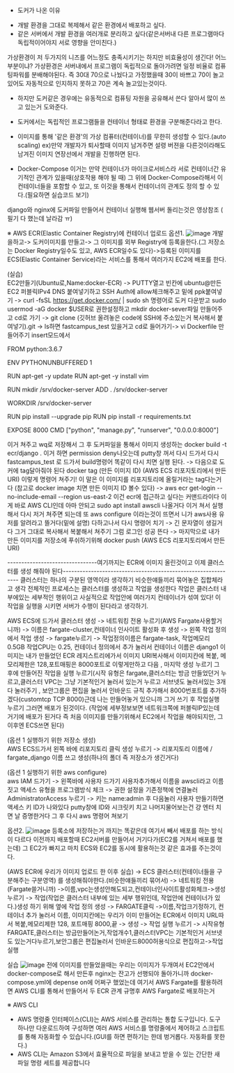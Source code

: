 * 도커가 나온 이유
- 개발 환경을 그대로 복제해서 같은 환경에서 배포하고 싶다.
- 같은 서버에서 개발 환경을 여러개로 분리하고 싶다(같은서버내 다른 프로그램마다 독립적이어야지 서로 영향을 안미친다.)

가상환경이 저 두가지의 니즈를 어느정도 충족시키기는 하지만 비효율성이 생긴다! 어느부분이냐?
가상환경은 서버내에서 프로그램이 독립적으로 돌아가려면 일정 비율로 컴퓨팅파워를 분배해야된다. 즉 30대 70으로 나눴다고 가정했을때 30이 바쁘고 70이 놀고있어도
자동적으로 인지하지 못하고 70은 계속 놀고있는것이다. 

* 하지만 도커같은 경우에는 유동적으로 컴퓨팅 자원을 공유해서 쓴다 알아서 많이 쓰고 있는거 도와준다.
* 도커에서는 독립적인 프로그램들을 컨테이너 형태로 환경을 구분해준다라고 한다.
* 이미지를 통해 '같은 환경'의 가상 컴퓨터(컨테이너)를 무한히 생성할 수 있다.(auto scaling) ex)만약 개발자가 퇴사할때 이미지 남겨주면 설령 버젼을 다른것이라해도
남겨진 이미지 연장선에서 개발을 진행하면 된다.

* Docker-Compose
이거는 만약 컨테이너가 마이크로서비스라 서로 컨테이너간 유기적인 관계가 있을때(상호작용 해야 될 때) 그 위에 Docker-Compose라해서 이 컨테이너들을 포함할 수 있고,
또 이것을 통해서 컨테이너의 관계도 정의 할 수 있다.(필요하면 실습코드 보기)

django와 nginx에 도커파일 만들어서 컨테이너 실행해 웹서버 돌리는것은 영상참조 ( 필기 다 했는데 날라감 ㅠ)

※ AWS ECR(Elastic Container Registry)에 컨테이너 업로드
옵션1.
![image](https://user-images.githubusercontent.com/67897827/180708489-c2d66fb2-683c-4412-accf-8bd660779f1f.png)
개발을하고-> 도커이미지를 만들고-> 그 이미지를 외부 Registry에 등록을한다.(그 저장소는 Docker Registry일수도 있고, AWS ECR일수도 있다)->등록된 이미지를
ECS(Elastic Container Service)라는 서비스를 통해서 여러가지 EC2에 배포를 한다.

(실습)  
EC2만들기(Ubuntu로,Name:docker-ECR) -> PUTTY열고 빈칸에 ubuntu@만든EC2 퍼블릭IPv4 DNS 붙여넣기하고 SSH Auth에 allow체크해주고 밑에 ppk붙여넣기
-> curl -fsSL https://get.docker.com/ | sudo sh 명령어로 도커 다운받고 sudo usermod -aG docker $USER로 권한설정하고 mkdir docker-sever파일 만들어주고 cd로 가기
-> git clone (깃허브 올려놓은 code에 SSH에 주소있는거 복사해서 붙여넣기).git -> ls하면 fastcampus_test 있을거고 cd로 들어가기-> vi Dockerfile 만들어주기 insert모드에서

FROM python:3.6.7

ENV PYTHONUNBUFFERED 1

RUN apt-get -y update
RUN apt-get -y install vim

RUN mkdir /srv/docker-server
ADD . /srv/docker-server

WORKDIR /srv/docker-server

RUN pip install --upgrade pip
RUN pip install -r requirements.txt

EXPOSE 8000
CMD ["python", "manage.py", "runserver", "0.0.0.0:8000"]

이거 쳐주고 wq로 저장해서 그 후 도커파일을 통해서 이미지 생성하는 docker build -t ecr/django . 이거 하면 permission deny나오는데 putty창 꺼서 다시 드가서 다시 fastcampus_test 로 드가서 build명령어 똑같이 다시 치면 실행 된다. -> 다음으로 도커에 tag달아줘야 된다 docker tag (만든 이미지 ID) (AWS ECS 리포지토리에서 만든 URI)
이렇게 명령어 쳐주기! 이 말은 이 이미지를 리포지토리에 올릴거라는 tag다는거다 (참고로 docker image 치면 만든 이미지 ID 볼수 있다)
-> aws ecr get-login --no-include-email --region us-east-2 이건 ecr에 접근하고 싶다는 커맨드라이다 이게 바로 AWS CLI인데 아마 안되고 sudo apt install awscli 나올거다
이거 쳐서 실행해서 다시 저거 쳐주면 되는데 또 aws configure 이라는것이 뜨면서 니가 aws사용 유저를 알려라고 뜰거다(밑에 설명) 다하고나서 다시 명령어 치기
-> 긴 문자열이 생길거다 그거 그대로 복사해서 복붙해서 쳐주기 그럼 로그인 성공 뜬다 -> 마지막으로 내가 만든 이미지를 저장소에 푸쉬하기위해 docker push (AWS ECS 리포지토리에서 만든 URI) 

--------------------------------여기까지는 ECR에 이미지 올린것이고 이제 클러스터를 생성 해줘야 된다--------------------------------------------------------------
클러스터는 하나의 구분된 영역이라 생각하기 비슷한얘들끼리 묶어놓은 집합체라고 생각
전체적인 프로세스는 클러스터를 생성하고 작업을 생성한다 작업은 클러스터 내부에있는 세부적인 행위이고 사실적으로 작업안에 여러가지 컨테이너가 섞여 있다! 이 작업을
실행을 시키면 서버가 수행이 된다라고 생각하기.

AWS ECS에 드가서 클러스터 생성 -> 네트워킹 전용 누르기(AWS Fargate사용할거니까) -> 이름은 fargate-cluster,컨테이너 인사이트 활성화 후 생성 -> 왼쪽 작업 정의에서
작업 생성 -> fargate누르기 -> 작업정의이름은 fargate-task, 작업메모리 0.5GB 작업CPU는 0.25, 컨테이너 정의에서 추가 눌러서 컨테이너 이름은 django1 이미지는 내가 
만들었던 ECR 레지스트리에가서 이미지 URI복사해서 이미지칸에 복붙, 메모리제한은 128,포트매핑은 8000포트로 이렇게만하고 다음 , 마지막 생성 누르기 그 후에
만들어진 작업을 실행 누르기(시작 유형은 fargate,클러스터는 방금 만들었던거 누르고,클러스터 VPC는 그냥 기본적인거 눌러서 있는거 누르고 서브넷도 눌러서있는 3개 다 눌러주기
, 보안그룹은 편집을 눌러서 인바운드 규칙 추가해서 8000번포트를 추가하겠다(customtcp TCP 8000)근데 나는 만들어놓거 있으니까 그거 쓰기 후 작업실행 누르기 그러면 배포가
된것이다. (작업에 세부정보보면 네트워크쪽에 퍼블릭IP있는데 거기에 배포가 된거다 즉 처음 이미지를 만들기위해서 EC2에서 작업을 해야되지만, 그 이후엔 ECS쓰면 된다)





(옵션 1 실행하기 위한 저장소 생성)  
AWS ECS드가서 왼쪽 바에 리포지토리 클릭 생성 누르기 -> 리포지토리 이름에 / fargate_django 이름 쓰고 생성(하나의 폴더 즉 저장소가 생긴거다)

(옵션 1 실행하기 위한 aws configure)  
aws IAM 드가기 -> 왼쪽바에 사용자 드가기 사용자추가해서 이름을 awscli라고 이름짓고 액세스 유형을 프로그램방식 체크 -> 권한 설정을 기존정책에 연결눌러 AdministratorAccess
누르기 -> 키는 name:admin 후 다음눌러 사용자 만들기하면 액세스 키 ID가 나와있다 putty창에 ID와 시크릿키 치고 나머지물어보는건 걍 엔터 치면 날 증명한거다 그 후 다시 aws 명령어 쳐보기





옵션2.
![image](https://user-images.githubusercontent.com/67897827/180709641-bbee6831-6bc2-413d-9536-dd47c3a538aa.png)
등록소에 저장하는거 까지는 똑같은데 여기서 빼서 배포를 하는 방식이 다르다 이전까지 배포할때 EC2서버를 만들어서 거기다가(EC2를 거쳐서 배포를 했는데)
그 EC2가 빠지고 마치 ECS와 EC2를 동시에 활용하는것 같은 효과를 주는것이다.

(AWS ECR에 우리가 이미지 업로드 한 이후 실습) -> ECS 클러스터(컨테이너들을 구분해주는 구분영역) 를 생성해줘야한다.(비슷한얘들끼리 묶어서) -> 네트워킹 전용(Fargate쓸거니까)
->이름,vpc는생성안해도되고,컨테이너인사이트활성화체크->생성누르기
-> 작업(작업은 클러스터 내부에 있는 세부 행위인데, 작업안에 컨테이너가 있다.)생성 하기 위해 옆에 작업 정의 생성 -> FARGATE클릭 ->이름,작업크기정하기, 컨테이너 추가 눌러서
이름, 이미지칸에는 우리가 이미 만들어논 ECR에서 이미지 URL따서 복붙,메모리제한 128, 포트매핑 8000,끝 -> 생성
-> 작업 실행 누르기 -> 시작유형 FARGATE,클러스터는 방금만들어논거,작업개수1,클러스터VPC는 기본적인거 서브넷도 있는거다누르기,보안그룹은 편집눌러서 인바운드8000허용식으로
편집하고->작업실행


실습
![image](https://user-images.githubusercontent.com/67897827/180710228-e655cb3d-fac9-4c49-8698-ff5dd48b878e.png)
전에 이미지를 만들었을때는 우리는 이미지가 두개여서 EC2안에서 docker-compose로 해서 만든후 nginx는 잔고가 선행되야 돌아가니까 docker-compose.yml에 depense on에 어쩌구
했었는데 여기서 AWS Fargate를 활용하려면 AWS CLI를 통해서 만들어서 두 ECR 관계 규명후 AWS Fargate로 배포하는거


※ AWS CLI
- AWS 명령줄 인터페이스(CLI)는 AWS 서비스를 관리하는 통합 도구입니다. 도구 하나만
다운로드하여 구성하면 여러 AWS 서비스를 명령줄에서 제어하고 스크립트를 통해
자동화할 수 있습니다.(GUI를 하면 편하기는 한데 벙거롭다. 자동화를 못한다.)
- AWS CLI는 Amazon S3에서 효율적으로 파일을 보내고 받을 수 있는 간단한 새 파일
명령 세트를 제공합니다
